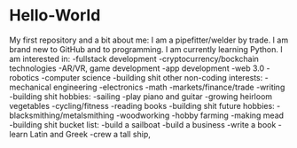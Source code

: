 # Hello-World
My first repository and a bit about me:
I am a pipefitter/welder by trade.
I am brand new to GitHub and to programming.
I am currently learning Python.
I am interested in:
  -fullstack development
  -cryptocurrency/bockchain technologies
  -AR/VR, game development
  -app development
  -web 3.0
  -robotics
  -computer science
  -building shit
other non-coding interests: 
  -mechanical engineering
  -electronics
  -math
  -markets/finance/trade
  -writing
  -building shit
hobbies: 
  -sailing
  -play piano and guitar
  -growing heirloom vegetables
  -cycling/fitness
  -reading books
  -building shit
future hobbies: 
  -blacksmithing/metalsmithing
  -woodworking
  -hobby farming
  -making mead
  -building shit
bucket list: 
  -build a sailboat
  -build a business
  -write a book
  -learn Latin and Greek
  -crew a tall ship, 
